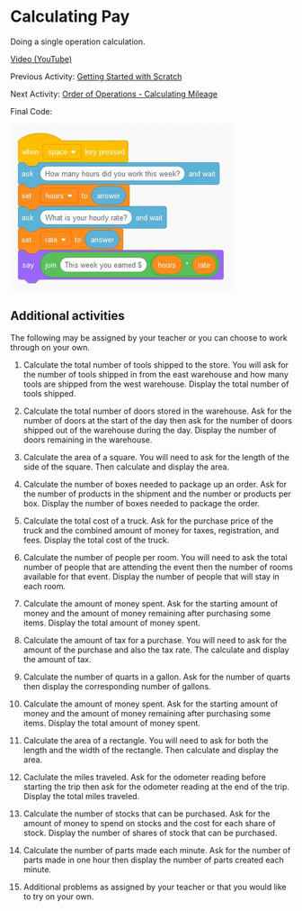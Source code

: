 # Calculating Pay

Doing a single operation calculation.

[Video (YouTube)](https://youtu.be/nVhhQRKqVsI)

Previous Activity: [Getting Started with Scratch](https://github.com/teachintech90/math.code/blob/main/Scratch/000-Getting-Started/README.md)

Next Activity: [Order of Operations - Calculating Mileage](https://github.com/teachintech90/math.code/blob/main/Scratch/002-Order-Of-Operations/README.md)

Final Code:

<img src="calc-pay-final.jpg">

## Additional activities
The following may be assigned by your teacher or you can choose to work through on your own.

1. Calculate the total number of tools shipped to the store.  You will ask for the number of tools shipped in from the east warehouse and how many tools are shipped from the west warehouse.  Display the total number of tools shipped.

1. Calculate the total number of doors stored in the warehouse.  Ask for the number of doors at the start of the day then ask for the number of doors shipped out of the warehouse during the day.  Display the number of doors remaining in the warehouse.

1. Calculate the area of a square.  You will need to ask for the length of the side of the square. Then calculate and display the area.

1. Calculate the number of boxes needed to package up an order.  Ask for the number of products in the shipment and the number or products per box.  Display the number of boxes needed to package the order.

1. Calculate the total cost of a truck.  Ask for the purchase price of the truck and the combined amount of money for taxes, registration, and fees.  Display the total cost of the truck.

1. Calculate the number of people per room.  You will need to ask the total number of people that are attending the event then the number of rooms available for that event.  Display the number of people that will stay in each room.

1. Calculate the amount of money spent.  Ask for the starting amount of money and the amount of money remaining after purchasing some items.  Display the total amount of money spent.

1. Calculate the amount of tax for a purchase.  You will need to ask for the amount of the purchase and also the tax rate.  The calculate and display the amount of tax.

1. Calculate the number of quarts in a gallon.  Ask for the number of quarts then display the corresponding number of gallons.

1. Calculate the amount of money spent.  Ask for the starting amount of money and the amount of money remaining after purchasing some items.  Display the total amount of money spent.

1. Calculate the area of a rectangle.  You will need to ask for both the length and the width of the rectangle.  Then calculate and display the area.

1. Caclulate the miles traveled.  Ask for the odometer reading before starting the trip then ask for the odometer reading at the end of the trip.  Display the total miles traveled.

1. Calculate the number of stocks that can be purchased.  Ask for the amount of money to spend on stocks and the cost for each share of stock.  Display the number of shares of stock that can be purchased.

1. Calculate the number of parts made each minute.  Ask for the number of parts made in one hour then display the number of parts created each minute.

1. Additional problems as assigned by your teacher or that you would like to try on your own.
